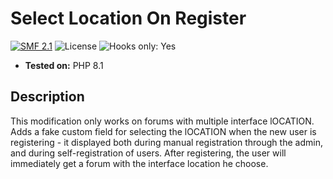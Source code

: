 # Select Location On Register
[![SMF 2.1](https://img.shields.io/badge/SMF-2.1-ed6033.svg?style=flat)](https://github.com/SimpleMachines/SMF2.1)
![License](https://img.shields.io/github/license/dragomano/select-language-on-register)
![Hooks only: Yes](https://img.shields.io/badge/Hooks%20only-YES-blue)

* **Tested on:** PHP 8.1

## Description
This modification only works on forums with multiple interface lOCATION. Adds a fake custom field for selecting the lOCATION when the new user is registering - it displayed both during manual registration through the admin, and during self-registration of users. After registering, the user will immediately get a forum with the interface location he choose.

